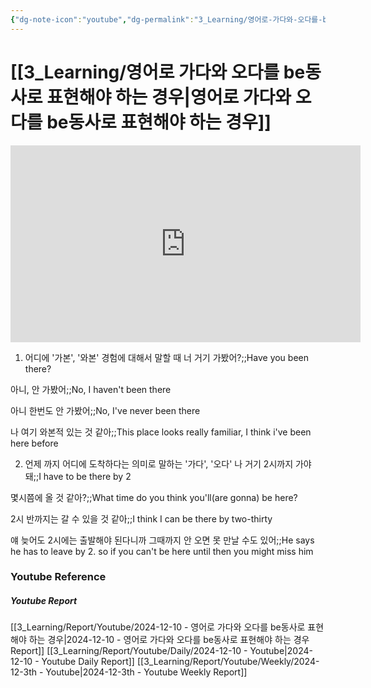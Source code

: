 ```yaml
---
{"dg-note-icon":"youtube","dg-permalink":"3_Learning/영어로-가다와-오다를-be동사로-표현해야-하는-경우","created-date":"2024-12-10 11:38:24 pm","date":"2024-12-10","type":"youtube","tags":["youtube","english","flashcards"],"aliases":null,"youtuber":"빨모쌤","channelName":"라이브 아카데미","link":"https://www.youtube.com/watch?v=TtfGrnVMJDw","img":"https://img.youtube.com/vi/TtfGrnVMJDw/0.jpg","dg-publish":true,"permalink":"/3_Learning/영어로-가다와-오다를-be동사로-표현해야-하는-경우/","dgPassFrontmatter":true,"noteIcon":"youtube"}
---
```


# [[3_Learning/영어로 가다와 오다를 be동사로 표현해야 하는 경우\|영어로 가다와 오다를 be동사로 표현해야 하는 경우]]


<div class="container-root"><span></span></div><div><div class="container-root"><iframe width="560" height="315" src="https://www.youtube.com/embed/TtfGrnVMJDw" title="YouTube video player" frameborder="0" allow="accelerometer; autoplay; clipboard-write; encrypted-media; gyroscope; picture-in-picture; web-share" allowfullscreen=""></iframe></div></div>

1. 어디에 '가본', '와본' 경험에 대해서 말할 때
너 거기 가봤어?;;Have you been there?
<!--SR:!2024-12-31,16,290-->
아니, 안 가봤어;;No, I haven't been there
<!--SR:!2024-12-29,14,290-->
아니 한번도 안 가봤어;;No, I've never been there
<!--SR:!2024-12-29,15,290-->

나 여기 와본적 있는 것 같아;;This place looks really familiar, I think i've been here before
<!--SR:!2024-12-16,1,210-->

2. 언제 까지 어디에 도착하다는 의미로 말하는 '가다', '오다'
나 거기 2시까지 가야 돼;;I have to be there by 2
<!--SR:!2024-12-18,3,250-->
몇시쯤에 올 것 같아?;;What time do you think you'll(are gonna) be here?
<!--SR:!2024-12-22,7,250-->
2시 반까지는 갈 수 있을 것 같아;;I think I can be there by two-thirty
<!--SR:!2024-12-26,11,270-->

얘 늦어도 2시에는 출발해야 된다니까 그때까지 안 오면 못 만날 수도 있어;;He says he has to leave by 2. so if you can't be here until then you might miss him
<!--SR:!2024-12-30,16,290-->









### Youtube Reference
##### Youtube Report
[[3_Learning/Report/Youtube/2024-12-10 - 영어로 가다와 오다를 be동사로 표현해야 하는 경우\|2024-12-10 - 영어로 가다와 오다를 be동사로 표현해야 하는 경우 Report]]
[[3_Learning/Report/Youtube/Daily/2024-12-10 - Youtube\|2024-12-10 - Youtube Daily Report]]
[[3_Learning/Report/Youtube/Weekly/2024-12-3th - Youtube\|2024-12-3th - Youtube Weekly Report]]

